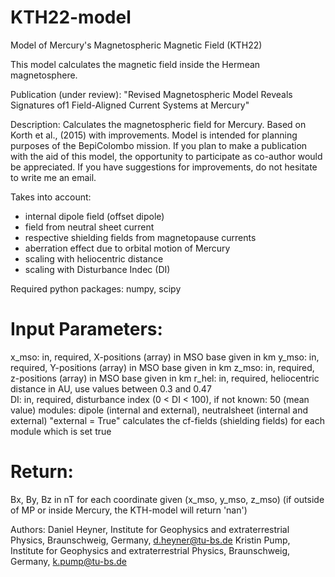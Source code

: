 # KTH22-model
Model of Mercury's Magnetospheric Magnetic Field (KTH22) 

This model calculates the magnetic field inside the Hermean magnetosphere. 

Publication (under review): "Revised Magnetospheric Model Reveals Signatures of1
Field-Aligned Current Systems at Mercury" 

Description:
Calculates the magnetospheric field for Mercury. Based on Korth et al., (2015) with  improvements.
Model is intended for planning purposes of the BepiColombo mission. 
If you plan to make a publication with the aid of this model, the opportunity to participate as co-author
would be appreciated. 
If you have suggestions for improvements, do not hesitate to write me an email.
     
Takes into account:
- internal dipole field (offset dipole)
- field from neutral sheet current
- respective shielding fields from magnetopause currents
- aberration effect due to orbital motion of Mercury
- scaling with heliocentric distance
- scaling with Disturbance Indec (DI)


Required python packages: numpy, scipy

# Input Parameters:
x_mso: in, required, X-positions (array) in MSO base given in km
y_mso: in, required, Y-positions (array) in MSO base given in km
z_mso: in, required, z-positions (array) in MSO base given in km
r_hel: in, required, heliocentric distance in AU, use values between 0.3 and 0.47  
DI: in, required, disturbance index (0 < DI < 100), if not known:  50 (mean value) 
modules: dipole (internal and external), neutralsheet (internal and external)
"external = True" calculates the cf-fields (shielding fields) for each module which is set true
 
# Return: 
 Bx, By, Bz in nT for each coordinate given (x_mso, y_mso, z_mso)
(if outside of MP or inside Mercury, the KTH-model will return 'nan')
    
      
Authors:
Daniel Heyner, Institute for Geophysics and extraterrestrial Physics, Braunschweig, Germany, d.heyner@tu-bs.de
Kristin Pump, Institute for Geophysics and extraterrestrial Physics, Braunschweig, Germany, k.pump@tu-bs.de
